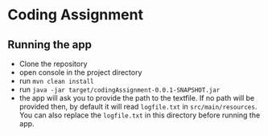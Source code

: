 # Coding Assignment

## Running the app

* Clone the repository
* open console in the project directory
* run `mvn clean install`
* run `java -jar target/codingAssignment-0.0.1-SNAPSHOT.jar`
* the app will ask you to provide the path to the textfile. If no path will be provided then, by default it will
  read `logfile.txt` in `src/main/resources`. You can also replace the `logfile.txt` in this directory before running
  the app.


